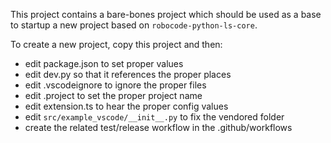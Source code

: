 This project contains a bare-bones project which should be used as a base
to startup a new project based on `robocode-python-ls-core`.

To create a new project, copy this project and then:

- edit package.json to set proper values 
- edit dev.py so that it references the proper places
- edit .vscodeignore to ignore the proper files
- edit .project to set the proper project name
- edit extension.ts to hear the proper config values
- edit `src/example_vscode/__init__.py` to fix the vendored folder
- create the related test/release workflow in the .github/workflows